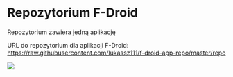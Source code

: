# Repozytorium F-Droid
Repozytorium zawiera jedną aplikację

URL do repozytorium dla aplikacji F-Droid: https://raw.githubusercontent.com/lukassz111/f-droid-app-repo/master/repo

![](https://raw.githubusercontent.com/lukassz111/f-droid-app-repo/master/qr.png)